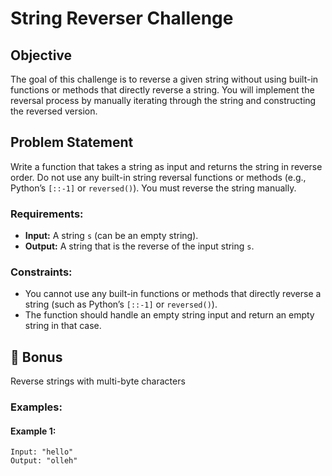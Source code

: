# String Reverser Challenge

## Objective

The goal of this challenge is to reverse a given string without using built-in functions or methods that directly reverse a string. You will implement the reversal process by manually iterating through the string and constructing the reversed version.

## Problem Statement

Write a function that takes a string as input and returns the string in reverse order. Do not use any built-in string reversal functions or methods (e.g., Python’s `[::-1]` or `reversed()`). You must reverse the string manually.

### Requirements:

- **Input:** A string `s` (can be an empty string).
- **Output:** A string that is the reverse of the input string `s`.

### Constraints:
- You cannot use any built-in functions or methods that directly reverse a string (such as Python’s `[::-1]` or `reversed()`).
- The function should handle an empty string input and return an empty string in that case.


## 🎯 Bonus

Reverse strings with multi-byte characters

### Examples:

#### Example 1:

```plaintext
Input: "hello"
Output: "olleh"

